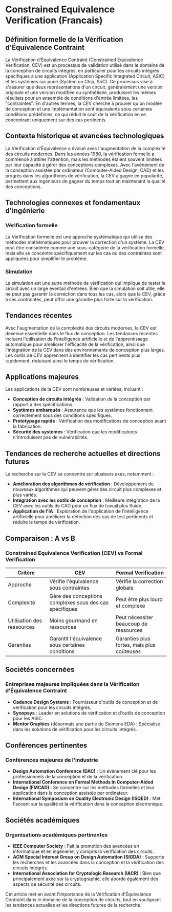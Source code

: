 # Constrained Equivalence Verification (Francais)

## Définition formelle de la Vérification d'Équivalence Contraint

La Vérification d'Équivalence Contraint (Constrained Equivalence Verification, CEV) est un processus de validation utilisé dans le domaine de la conception de circuits intégrés, en particulier pour les circuits intégrés spécifiques à une application (Application Specific Integrated Circuit, ASIC) et les systèmes sur puce (System on Chip, SoC). Ce processus vise à s'assurer que deux représentations d'un circuit, généralement une version originale et une version modifiée ou synthétisée, produisent les mêmes résultats pour un ensemble de conditions d'entrée limitées, les "contraintes". En d'autres termes, la CEV cherche à prouver qu'un modèle de conception et une implémentation sont équivalents sous certaines conditions prédéfinies, ce qui réduit le coût de la vérification en se concentrant uniquement sur des cas pertinents.

## Contexte historique et avancées technologiques

La Vérification d'Équivalence a évolué avec l'augmentation de la complexité des circuits modernes. Dans les années 1980, la vérification formelle a commencé à attirer l'attention, mais les méthodes étaient souvent limitées par leur capacité à gérer des conceptions complexes. Avec l'avènement de la conception assistée par ordinateur (Computer-Aided Design, CAD) et les progrès dans les algorithmes de vérification, la CEV a gagné en popularité, permettant aux ingénieurs de gagner du temps tout en maintenant la qualité des conceptions.

## Technologies connexes et fondamentaux d'ingénierie

### Vérification formelle

La Vérification formelle est une approche systématique qui utilise des méthodes mathématiques pour prouver la correction d'un système. La CEV peut être considérée comme une sous-catégorie de la vérification formelle, mais elle se concentre spécifiquement sur les cas où des contraintes sont appliquées pour simplifier le problème.

### Simulation

La simulation est une autre méthode de vérification qui implique de tester le circuit avec un large éventail d'entrées. Bien que la simulation soit utile, elle ne peut pas garantir la correction dans tous les cas, alors que la CEV, grâce à ses contraintes, peut offrir une garantie plus forte sur la vérification.

## Tendances récentes

Avec l'augmentation de la complexité des circuits modernes, la CEV est devenue essentielle dans le flux de conception. Les tendances récentes incluent l'utilisation de l'intelligence artificielle et de l'apprentissage automatique pour améliorer l'efficacité de la vérification, ainsi que l'intégration de la CEV dans des environnements de conception plus larges. Les outils de CEV apprennent à identifier les cas pertinents plus rapidement, réduisant ainsi le temps de vérification.

## Applications majeures

Les applications de la CEV sont nombreuses et variées, incluant :

- **Conception de circuits intégrés** : Validation de la conception par rapport à des spécifications.
- **Systèmes embarqués** : Assurance que les systèmes fonctionnent correctement sous des conditions spécifiques.
- **Prototypage rapide** : Vérification des modifications de conception avant la fabrication.
- **Sécurité des systèmes** : Vérification que les modifications n'introduisent pas de vulnérabilités.

## Tendances de recherche actuelles et directions futures

La recherche sur la CEV se concentre sur plusieurs axes, notamment :

- **Amélioration des algorithmes de vérification** : Développement de nouveaux algorithmes qui peuvent gérer des circuit plus complexes et plus variés.
- **Intégration avec les outils de conception** : Meilleure intégration de la CEV avec les outils de CAO pour un flux de travail plus fluide.
- **Application de l'IA** : Exploration de l'application de l'intelligence artificielle pour améliorer la détection des cas de test pertinents et réduire le temps de vérification.

## Comparaison : A vs B

### Constrained Equivalence Verification (CEV) vs Formal Verification

| Critère                     | CEV                                   | Formal Verification                      |
|-----------------------------|---------------------------------------|-----------------------------------------|
| Approche                    | Vérifie l'équivalence sous contraintes| Vérifie la correction globale           |
| Complexité                  | Gère des conceptions complexes sous des cas spécifiques | Peut être plus lourd et complexe        |
| Utilisation des ressources   | Moins gourmand en ressources          | Peut nécessiter beaucoup de ressources  |
| Garanties                    | Garantit l'équivalence sous certaines conditions | Garanties plus fortes, mais plus coûteuses |

## Sociétés concernées

### Entreprises majeures impliquées dans la Vérification d'Équivalence Contraint

- **Cadence Design Systems** : Fournisseur d'outils de conception et de vérification pour les circuits intégrés.
- **Synopsys** : Leader en solutions de vérification et d'outils de conception pour les ASIC.
- **Mentor Graphics** (désormais une partie de Siemens EDA) : Spécialisé dans les solutions de vérification pour les circuits intégrés.

## Conférences pertinentes

### Conférences majeures de l'industrie

- **Design Automation Conference (DAC)** : Un événement clé pour les professionnels de la conception et de la vérification.
- **International Conference on Formal Methods in Computer-Aided Design (FMCAD)** : Se concentre sur les méthodes formelles et leur application dans la conception assistée par ordinateur.
- **International Symposium on Quality Electronic Design (ISQED)** : Met l'accent sur la qualité et la vérification dans la conception électronique.

## Sociétés académiques

### Organisations académiques pertinentes

- **IEEE Computer Society** : Fait la promotion des avancées en informatique et en ingénierie, y compris la vérification des circuits.
- **ACM Special Interest Group on Design Automation (SIGDA)** : Supporte les recherches et les avancées dans la conception et la vérification des circuits intégrés.
- **International Association for Cryptologic Research (IACR)** : Bien que principalement axée sur la cryptographie, elle aborde également des aspects de sécurité des circuits.

Cet article met en avant l'importance de la Vérification d'Équivalence Contraint dans le domaine de la conception de circuits, tout en soulignant les tendances actuelles et les directions futures de la recherche.